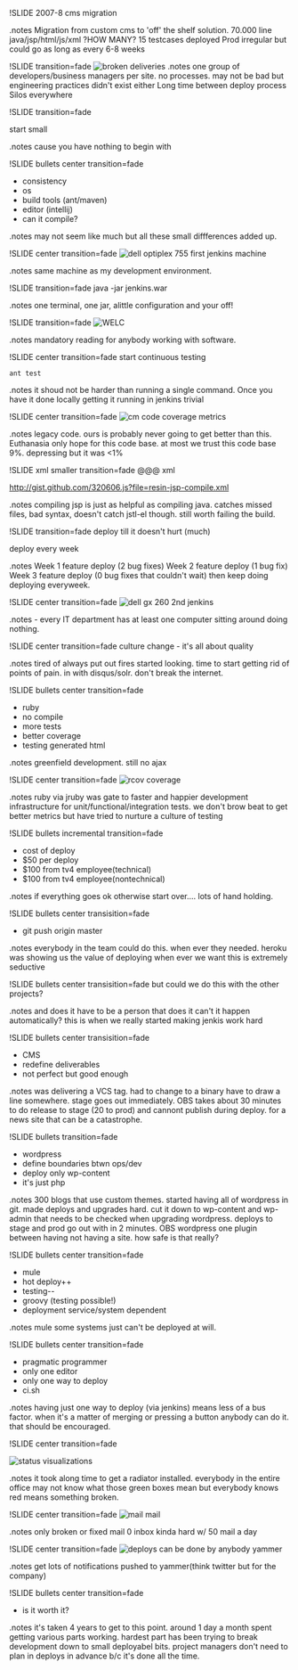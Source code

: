 !SLIDE 
2007-8 cms migration

.notes Migration from custom cms to 'off' the shelf solution.
70.000 line java/jsp/html/js/xml ?HOW MANY?
15 testcases
deployed Prod irregular but could go as long as every 6-8 weeks

!SLIDE  transition=fade
![broken deliveries](broken_record.jpg)
.notes 
one group of developers/business managers per site. no processes.
may not be bad but engineering practices didn't exist either
Long time between deploy process
Silos everywhere

!SLIDE  transition=fade

start small

.notes cause you have nothing to begin with

!SLIDE bullets center transition=fade
* consistency
* os
* build tools (ant/maven)
* editor (intellij)
* can it compile?

.notes may not seem like much but all these small diffferences added up.

!SLIDE center transition=fade
![dell optiplex 755](dell-optiplex-755.jpg)
first jenkins machine

.notes same machine as my development environment.

!SLIDE transition=fade
    java -jar jenkins.war

.notes one terminal, one jar, alittle configuration and your off!

!SLIDE transition=fade 
![ WELC ]( welc.jpg )

.notes mandatory reading for anybody working with software.

!SLIDE center transition=fade
start continuous testing

    ant test

.notes it shoud not be harder than running a single command.
Once you have it done locally getting it running in jenkins trivial

!SLIDE center transition=fade
![cm code coverage](emma-code-coverage-cm.jpg)
metrics 

.notes legacy code. ours is probably never going to get better than this.
Euthanasia only hope for this code base.
at most we trust this code base 9%.
depressing but it was &lt;1%

!SLIDE xml smaller transition=fade
    @@@ xml
    <target name="compile-jsp" depends="compile" 
            description="precompile jsp">
        <java classname="com.caucho.jsp.JspCompiler" 
              fork="true" failonerror="true">
          <classpath refid="resin.classpath" />
          <arg line="-app-dir ${src.web.dispatcher.dir} ${src.web.dispatcher.dir}" />
        </java>
    </target>

http://gist.github.com/320606.js?file=resin-jsp-compile.xml

.notes compiling jsp is just as helpful as compiling java.
catches missed files, bad syntax, doesn't catch jstl-el though.
still worth failing the build.

!SLIDE  transition=fade
deploy till it doesn't hurt (much)

deploy every week

.notes Week 1 feature deploy (2 bug fixes)
Week 2 feature deploy (1 bug fix)
Week 3 feature deploy (0 bug fixes that couldn't wait)
then keep doing deploying everyweek.


!SLIDE center transition=fade
![dell gx 260](dell-gx-260.jpg)
2nd jenkins

.notes - every IT department has at least one computer sitting around doing nothing.

!SLIDE center transition=fade
culture change - it's all about quality

.notes tired of always put out fires started looking.
time to start getting rid of points of pain.
in with disqus/solr.
don't break the internet.

!SLIDE bullets center transition=fade
* ruby
* no compile
* more tests
* better coverage
* testing generated html

.notes greenfield development. still no ajax

!SLIDE center transition=fade
![rcov coverage](tv4play-rcov-report.jpg)

.notes ruby via jruby was gate to faster and happier development
infrastructure for unit/functional/integration tests.
we don't brow beat to get better metrics but have tried to nurture a culture of testing

!SLIDE bullets incremental transition=fade
* cost of deploy
* $50 per deploy
* $100 from tv4 employee(technical)
* $100 from tv4 employee(nontechnical)

.notes if everything goes ok otherwise start over....
lots of hand holding.

!SLIDE bullets center transisition=fade
* git push origin master

.notes everybody in the team could do this. when ever they needed. 
heroku was showing us the value of deploying when ever we want
this is extremely seductive

!SLIDE bullets center transisition=fade
but could we do this with the other projects?

.notes and does it have to be a person that does it can't it happen automatically? 
this is when we really started making jenkis work hard

!SLIDE bullets center transisition=fade
* CMS
* redefine deliverables
* not perfect but good enough

.notes was delivering a VCS tag. had to change to a binary
have to draw a line somewhere. 
stage goes out immediately.
OBS takes about 30 minutes to do release to stage (20 to prod) and cannont publish during deploy. for a news site that can be a catastrophe.

!SLIDE bullets  transition=fade
* wordpress
* define boundaries btwn ops/dev
* deploy only wp-content
* it's just php

.notes 300 blogs that use custom themes. started having all of wordpress in git. made deploys and
upgrades hard.  cut it down to wp-content and wp-admin that needs to be checked when upgrading wordpress.
deploys to stage and prod go out with in 2 minutes.
OBS wordpress one plugin between having not having a site. how safe is that really?

!SLIDE bullets center  transition=fade
* mule
* hot deploy++
* testing--
* groovy (testing possible!)
* deployment service/system dependent

.notes mule some systems just can't be deployed at will.  

!SLIDE bullets center transition=fade
* pragmatic programmer
* only one editor
* only one way to deploy
* ci.sh

.notes having just one way to deploy (via jenkins) means less of a bus factor. 
when it's a matter of merging or pressing a button anybody can do it. that
should be encouraged.

!SLIDE center transition=fade

![status](status-view-2-640x480.jpg)
visualizations

.notes it took along time to get a radiator installed. everybody in the entire office may not know what those green boxes mean but everybody knows red means
something broken.

!SLIDE center transition=fade
![mail](lots-of-mail.jpg)
mail

.notes only broken or fixed mail
0 inbox kinda hard w/ 50 mail a day

!SLIDE center transition=fade
![deploys can be done by anybody](project-manager-deploying.jpg)
yammer

.notes get lots of notifications pushed to yammer(think twitter but for the company)

!SLIDE bullets center transition=fade
* is it worth it?

.notes it's taken 4 years to get to this point. around 1 day a month spent getting various parts working.
hardest part has been trying to break development down to small deployabel bits.
project managers don't need to plan in deploys in advance b/c it's done all the time.

